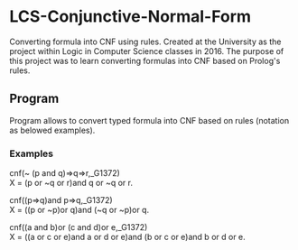 # LCS-Conjunctive-Normal-Form
Converting formula into CNF using rules. Created at the University as the project within Logic in Computer Science classes in 2016. The purpose of this project was to learn converting formulas into CNF based on Prolog's rules.

## Program
Program allows to convert typed formula into CNF based on rules (notation as belowed examples).

### Examples
cnf(~ (p and q)=>q=>r,_G1372)  
X = (p or ~q or r)and q or ~q or r.  
  
cnf((p=>q)and p=>q,_G1372)  
X = ((p or ~p)or q)and (~q or ~p)or q.  
  
cnf((a and b)or (c and d)or e,_G1372)  
X = ((a or c or e)and a or d or e)and (b or c or e)and b or d or e.
